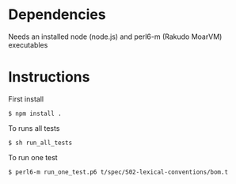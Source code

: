 # Dependencies

Needs an installed node (node.js) and perl6-m (Rakudo MoarVM) executables

# Instructions

First install

    $ npm install .

To runs all tests

    $ sh run_all_tests

To run one test

    $ perl6-m run_one_test.p6 t/spec/S02-lexical-conventions/bom.t
